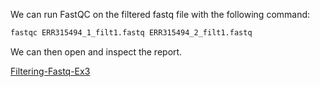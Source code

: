 We can run FastQC on the filtered fastq file with the following command:

```bash
fastqc ERR315494_1_filt1.fastq ERR315494_2_filt1.fastq
```

We can then open and inspect the report.

[Filtering-Fastq-Ex3](https://github.com/Functional-Genomics/TeachingMaterial/blob/Cancer-Genomics-07-2015/doc/13.filtering_fastq.md#exercise-3)
